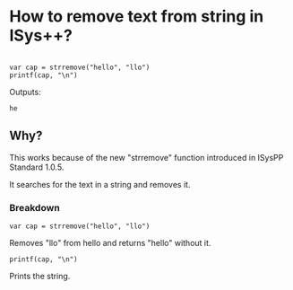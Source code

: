 # How to remove text from string in ISys++?

```

var cap = strremove("hello", "llo")
printf(cap, "\n")

```

Outputs:

`he`

## Why?

This works because of the new "strremove" function introduced in ISysPP Standard 1.0.5.

It searches for the text in a string and removes it.

### Breakdown

`var cap = strremove("hello", "llo")`

Removes "llo" from hello and returns "hello" without it.

`printf(cap, "\n")`

Prints the string.
